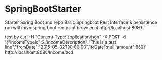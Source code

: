 # SpringBootStarter
Starter Spring Boot and repo
Basic Springboot  Rest Interface & persistence
run with  mvn spring-boot:run
point browser at http://localhost:8080


test by curl -H "Content-Type: application/json" -X POST -d '{"incomeTypeId":2,"incomeDescription":"This is a test line","fromDate":"2015-05-02T00:00:00","toDate":null,"amount":860}' http://localhost:8080/Income/add